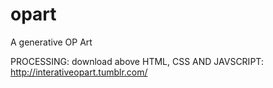 # opart
A generative OP Art 

PROCESSING: download above
HTML, CSS AND JAVSCRIPT: http://interativeopart.tumblr.com/
 
